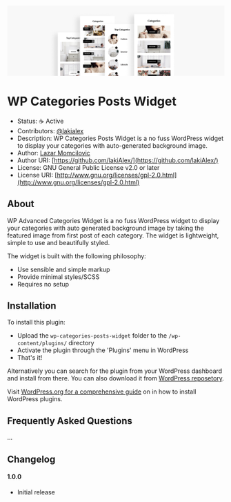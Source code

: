 ![WP Advanced Categories Widget](https://github.com/lakiAlex/wp-advanced-categories-widget/blob/master/src/img/banner-1544x500.png)

# WP Categories Posts Widget

* Status: :coffee: Active
* Contributors: [@lakialex](http://twitter.com/lakiAleksCS)
* Description: WP Categories Posts Widget is a no fuss WordPress widget to display your categories with auto-generated background image.
* Author: [Lazar Momcilovic](https://github.com/lakiAlex/)
* Author URI: [https://github.com/lakiAlex/](https://github.com/lakiAlex/)
* License: GNU General Public License v2.0 or later
* License URI: [http://www.gnu.org/licenses/gpl-2.0.html](http://www.gnu.org/licenses/gpl-2.0.html)

## About

WP Advanced Categories Widget is a no fuss WordPress widget to display your categories with auto generated background image by taking the featured image from first post of each category. The widget is lightweight, simple to use and beautifully styled.

The widget is built with the following philosophy:

* Use sensible and simple markup
* Provide minimal styles/SCSS
* Requires no setup

## Installation

To install this plugin:

* Upload the `wp-categories-posts-widget` folder to the `/wp-content/plugins/` directory
* Activate the plugin through the 'Plugins' menu in WordPress
* That's it!

Alternatively you can search for the plugin from your WordPress dashboard and install from there.
You can also download it from [WordPress reposetory](https://wordpress.org/plugins/wp-advanced-categories-widget/).

Visit [WordPress.org for a comprehensive guide](http://codex.wordpress.org/Managing_Plugins#Manual_Plugin_Installation) on in how to install WordPress plugins.

## Frequently Asked Questions

...

## Changelog

#### 1.0.0
* Initial release
